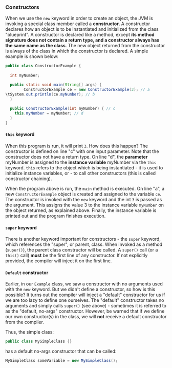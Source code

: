 ### Constructors
When we use the `new` keyword in order to create an object, the JVM is invoking a special class member called a **constructor**. A constructor declares how an object is to be instantiated and initialized from the class \"blueprint\". A constructor is declared like a method, except **its method signature does not contain a return type, and a constructor always has the same name as the class**. The new object returned from the constructor is always of the class in which the constructor is declared. A simple example is shown below:
```java
public class ConstructorExample {
    
  int myNumber;

  public static void main(String[] args) {
        ConstructorExample ce = new ConstructorExample(3); // a
\tSystem.out.println(ce.myNumber); // b
  }
  
  public ConstructorExample(int myNumber) { // c
    this.myNumber = myNumber; // d
  }
}
```

#### `this` keyword
When this program is run, it will print `3`. How does this happen? The constructor is defined on line \"c\" with one input parameter. Note that the constructor does not have a return type. On line \"d\", the **parameter** myNumber is assigned to the **instance variable** myNumber via the `this` keyword. `this` refers to the object which is being instantiated - it is used to initialize instance variables, or - to call other constructors (this is called constructor chaining).

When the program above is run, the `main` method is executed. On line \"a\", a new `ConstructorExample` object is created and assigned to the variable `ce`. The constructor is invoked with the `new` keyword and the int `3` is passed as the argument. This assigns the value 3 to the instance variable `myNumber` on the object returned, as explained above. Finally, the instance variable is printed out and the program finishes execution.

#### `super` keyword
There is another keyword important for constructors - the `super` keyword, which references the \"super\", or parent, class. When invoked as a method (`super()`), the parent class constructor will be called. A `super()` call (or a `this()` call) **must** be the first line of any constructor. If not explicitly provided, the compiler will inject it on the first line.

#### `Default` constructor
Earlier, in our `Example` class, we saw a constructor with no arguments used with the `new` keyword. But we didn't define a constructor, so how is this possible? It turns out the compiler will inject a \"default\" constructor for us if we are too lazy to define one ourselves. The \"default\" constructor takes no arguments and simply calls `super()` (see above) - sometimes it is referred to as the \"default, no-args\" constructor. However, be warned that if we define our own constructor(s) in the class, we will **not** receive a default constructor from the compiler.

Thus, the simple class:
```java
public class MySimpleClass {}
```
has a default no-args constructor that can be called: 
```java
MySimpleClass someVariable = new MySimpleClass();
```
